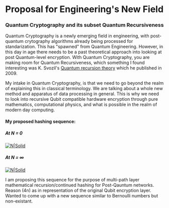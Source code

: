 # Proposal for Engineering's New Field
### Quantum Cryptography and its subset Quantum Recursiveness

Quantum Cryptography is a newly emerging field in engineering, with post-quantum crytography algorithms already being processed for standarization. This has "spawned" from Quantum Engineering. However, in this day in age there needs to be a past theoretical approach into looking at post Quantum-level encryption. With Quantum Cryptography, you are making room for Quantum Recursiveness, which something I found interesting was K. Svozil's [Quantum recursion theory](http://citeseerx.ist.psu.edu/viewdoc/summary?doi=10.1.1.263.9717) which he published in 2009.

My intake in Quantum Cryptography, is that we need to go beyond the realm of explaining this in classical terminology. We are talking about a whole new method and apparatus of data processing in general. This is why we need to look into recursive Qubit compatible hardware encryption through pure mathematics, computational physics, and what is possible in the realm of modern day computing.

#### My proposed hashing sequence:
##### At N = 0

[![N|Solid](https://i.imgur.com/X76p37y.gif)](https://www.wolframalpha.com/input/?i=4n!%2F(2!)%5En)

##### At N =  ∞

[![N|Solid](https://i.imgur.com/aQEy113.gif)](https://www.wolframalpha.com/input/?i=4n!%2F(2!)%5En)

I am proposing this sequence for the purpose of multi-path layer mathematical recursion/continued hashing for Post-Qauntum networks. Reason (4n) as in representation of the original Qubit encryption layer. Wanted to come up with a new sequence similar to Bernoulli numbers but non-existant.
